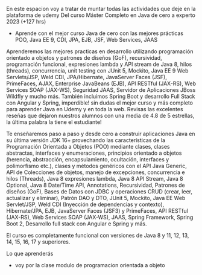 En este espacion voy a tratar de muntar todas las actividades que  deje en  la plataforma de udemy 
Del curso  Máster Completo en Java de cero a experto 2023 (+127 hrs)

- Aprende con el mejor curso Java de cero con las mejores prácticas POO, Java EE 9, CDI, JPA, EJB, JSF, Web Services, JAAS

Aprenderemos las mejores practicas en desarrollo utilizando programación orientado a objetos y patrones de diseños (GoF), recursividad, programación funcional, expresiones lambda y API stream de Java 8, hilos (threads), concurrencia, unit testing con JUnit 5, Mockito, Java EE 9 Web Servlets/JSP, Weld CDI, JPA/Hibernate, JavaServer Faces (JSF), PrimeFaces, AJAX, Enterprise JavaBeans (EJB), API RESTful (JAX-RS), Web Services SOAP (JAX-WS), Seguridad JAAS, Servidor de Aplicaciones JBoss Wildfly y mucho más. También incluimos Spring Boot y desarrollo Full Stack con Angular y Spring, imperdible! sin dudas el mejor curso y más completo para aprender Java en Udemy y en toda la web. Revisas las excelentes reseñas que dejaron nuestros alumnos con una media de 4.8 de 5 estrellas, la última palabra la tiene el estudiante!

Te enseñaremos paso a paso y desde cero a construir aplicaciones Java en su última versión JDK 16+ provechando las características de la Programación Orientada a Objetos (POO) mediante clases, clases abstractas, interfaces y enumeraciones, principios orientado a objetos (herencia, abstracción, encapsulamiento, ocultación, interfaces y polimorfismo etc.), clases y métodos genéricos con el API Java Generic, API de Colecciones de objetos, manejo de excepciones, concurrencia e hilos (Threads), Java 8 expresiones lambda, Java 8 API Stream, Java 8 Optional, Java 8 Date/Time API, Annotations, Recursividad, Patrones de diseños (GoF), Bases de Datos con JDBC y operaciones CRUD (crear, leer, actualizar y eliminar), Patrón DAO y DTO, JUnit 5, Mockito, Java EE Web Servlet/JSP, Weld CDI (Inyección de dependencias y contexto),  Hibernate/JPA, EJB, JavaServer Faces (JSF3) y PrimeFaces, API RESTful (JAX-RS), Web Services SOAP (JAX-WS), JAAS, Spring Framework, Spring Boot 2, Desarrollo full stack con Angular e Spring y más.

El curso es completamente funcional con versiones de Java 8 y 11, 12, 13, 14, 15, 16, 17 y superiores.

Lo que aprenderás

- voy por la clase  modulo de programacion orientada a objeto  

